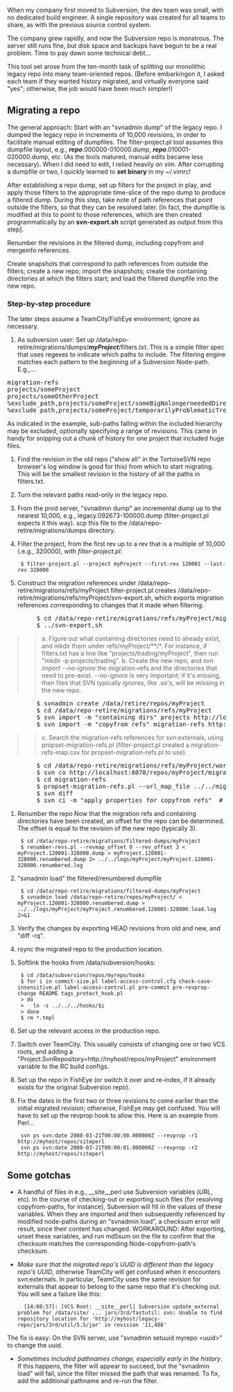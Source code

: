When my company first moved to Subversion, the dev team was small, with no dedicated build engineer.  A single repository was created for all teams to share, as with the previous source control system.

The company grew rapidly, and now the Subversion repo is monstrous.  The server still runs fine, but disk space and backups have begun to be a real problem.  Time to pay down some technical debt...

This tool set arose from the ten-month task of splitting our monolithic legacy repo into many team-oriented repos.  (Before embarkingon it, I asked each team if they wanted history migrated, and virtually everyone said "yes"; otherwise, the job would have been much simpler!)

Migrating a repo
------------
The general approach: Start with an "svnadmin dump" of the legacy repo.  I dumped the legacy repo in increments of 10,000 revisions, in order to facilitate manual editing of dumpfiles.  The filter-project.pl tool assumes this dumpfile layout, e.g., ***repo***.000000-010000.dump, ***repo***.010001-020000.dump, etc.  (As the tools matured, manual edits became less necessary).  When I did need to edit, I relied heavily on *vim*.  After corrupting a dumpfile or two, I quickly learned to **set binary** in my ~/.vimrc!

After establishing a repo dump, set up filters for the project in play, and apply those filters to the appropriate time-slice of the repo dump to produce a filtered dump.  During this step, take note of path references that point outside the filters, so that they can be resolved later.  [In fact, the dumpfile is modified at this to point to those references, which are then created programmatically by an **svn-export.sh** script generated as output from this step].

Renumber the revisions in the filtered dump, including copyfrom and mergeinfo references.

Create snapshots that correspond to path references from outside the filters; create a new repo; import the snapshots; create the containing directories at which the filters start; and load the filtered dumpfile into the new repo.

### Step-by-step procedure
The later steps assume a TeamCity/FishEye environment; ignore as necessary.

1. As subversion user: Set up /data/repo-retire/migrations/dumps/***myProject***/filters.txt.  This is a simple filter spec that uses regexes to indicate which paths to include.  The filtering engine matches each pattern to the beginning of a Subversion Node-path. E.g.,...
<pre>
migration-refs
projects/someProject
projects/someOtherProject
%exclude_path,projects/someProject/someBigNolongerneededDirectory
%exclude_path,projects/someProject/temporarilyProblematicTree,32855:282707
</pre>
As indicated in the example, sub-paths falling within the included hierarchy may be excluded, optionally specifying a range of revisions.  This came in handy for snipping out a chunk of history for one project that included huge files.
1. Find the revision in the old repo ("show all" in the TortoiseSVN repo browser's log window is good for this) from which to start migrating.  This will be the smallest revision in the history of all the paths in filters.txt.
1. Turn the relevant paths read-only in the legacy repo.
1. From the prod server, "svnadmin dump" an incremental dump up to the nearest 10,000, e.g., legacy.092673-100000.dump (filter-project.pl expects it this way).  scp this file to the /data/repo-retire/migrations/dumps directory.
1. Filter the project, from the first rev up to a rev that is a multiple of 10,000 (.e.g., 320000), with *filter-project.pl*:

		$ filter-project.pl --project myProject --first-rev 120001 --last-rev 328000

1. Construct the migration references under /data/repo-retire/migrations/refs/myProject
filter-project.pl creates /data/repo-retire/migrations/refs/myProject/svn-export.sh, which exports migration references corresponding to changes that it made when filtering.
<pre>
		$ cd /data/repo-retire/migrations/refs/myProject/migration-refs
		$ ../svn-export.sh
</pre>
>> a. Figure out what containing directories need to already exist, and mkdir them under refs/myProject/\*\*/\*.  For instance, if filters.txt has a line like "projects/trading/myProject", then run "mkdir -p projects/trading". 
>> b. Create the new repo, and *svn import \-\-no-ignore* the migration-refs and the directories that need to pre-exist. *\--no-ignore* is very important; if it's missing, then files that SVN typically ignores, like .so's, will be missing in the new repo.
<pre>
		$ svnadmin create /data/retire/repos/myProject
		$ cd /data/repo-retire/migrations/refs/myProject
		$ svn import -m "containing dirs" projects http://localhost:8078/repos/myProject/projects
		$ svn import -m "copyfrom refs" migration-refs http://localhost:8078/repos/myProject/migration-refs
</pre>
>> c. Search the migration-refs references for svn:externals, using propset-migration-refs.pl
(filter-project.pl created a migration-refs-map.csv for propset-migration-refs.pl to use).
<pre>
		$ cd /data/repo-retire/migrations/refs/myProject/workspace
		$ svn co http://localhost:8078/repos/myProject/migration-refs
		$ cd migration-refs
		$ propset-migration-refs.pl --url_map_file ../../migration-refs-map.csv
		$ svn diff
		$ svn ci -m "apply properties for copyfrom refs"  # If any properties were found and applied.
</pre>
1. Renumber the repo
Now that the migration refs and containing directories have been created, an offset for the repo can be determined.  The offset is equal to the revision of the new repo (typically 3).

		$ cd /data/repo-retire/migrations/filtered-dumps/myProject
		$ renumber-revs.pl --revmap_offset 0 --rev_offset 3 < myProject.120001-328000.dump > myProject.120001-328000.renumbered.dump 2> ../../logs/myProject/myProject.120001-328000.renumbered.log

1. "svnadmin load" the filtered/renumbered dumpfile

		$ cd /data/repo-retire/migrations/filtered-dumps/myProject
		$ svnadmin load /data/repo-retire/repos/myProject/ < myProject.120001-328000.renumbered.dump > ../../logs/myProject/myProject.renumbered.120001-328000.load.log 2>&1

1. Verify the changes by exporting HEAD revisions from old and new, and "diff -rq".
1. rsync the migrated repo to the production location.
1. Softlink the hooks from /data/subversion/hooks:

		$ cd /data/subversion/repos/myrepo/hooks
		$ for i in commit-size.pl label-access-control.cfg check-case-insensitive.pl label-access-control.pl pre-commit pre-revprop-change README tags_protect_hook.pl
		> do
		>   ln -s ../../../hooks/$i
		> done
		$ rm *.tmpl

1. Set up the relevant access in the production repo.
1. Switch over TeamCity.  This usually consists of changing one or two VCS roots, and adding a "Project.SvnRepository=http://myhost/repos/myProject" environment variable to the RC build configs.
1. Set up the repo in FishEye (or switch it over and re-index, if it already exists for the original Subversion repo).
1. Fix the dates in the first two or three revisions to come earlier than the initial migrated revision; otherwise, FishEye may get confused.  You will have to set up the revprop hook to allow this.  Here is an example from Perl...

		svn ps svn:date 2008-03-21T00:00:00.000000Z --revprop -r1 http://myhost/repos/siteperl
		svn ps svn:date 2008-03-21T00:00:01.000000Z --revprop -r2 http://myhost/repos/siteperl

Some gotchas
------------

* A handful of files in e.g., __site__perl use Subversion variables ($URL$, etc).  In the course of checking-out or exporting such files (for resolving copyfrom-paths, for instance), Subversion will fill in the values of these variables.  When they are imported and then subsequently referenced by modified node-paths during an "svnadmin load", a checksum error will result, since their content has changed.  WORKAROUND: After exporting, unset these variables, and run md5sum on the file to confirm that the checksum matches the corresponding Node-copyfrom-path's checksum.
* *Make sure that the migrated repo's UUID is different than the legacy repo's UUID*, otherwise TeamCity will get confused when it encounters svn:externals.  In particular, TeamCity uses the same revision for externals that appear to belong to the same repo that it's checking out.  You will see a failure like this:

		[14:08:57]: [VCS Root: __site__perl] Subversion update_external problem for /data/site/ ... jars/3rd/fastutil: svn: Unable to find repository location for 'http://myhost/legacy-repo/jars/3rd/util/5.5/jar' in revision '11,488'

The fix is easy: On the SVN server, use "svnadmin setuuid myrepo &lt;uuid&gt;" to change the uuid.
* *Sometimes included pathnames change, especially early in the history*.  If this happens, the filter will appear to succeed, but the "svnadmin load" will fail, since the filter missed the path that was renamed.
To fix, add the additional pathname and re-run the filter.
